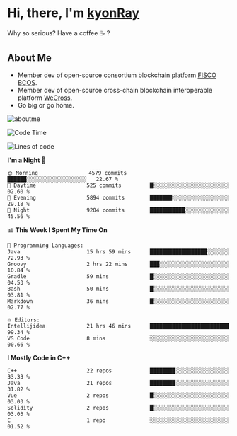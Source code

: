 # Hi, there, I'm [kyonRay](https://kyonRay.github.io)

Why so serious? Have a coffee ☕️ ?

## About Me

- Member dev of open-source consortium blockchain platform [FISCO BCOS](https://github.com/FISCO-BCOS).
- Member dev of open-source cross-chain blockchain interoperable platform [WeCross](https://github.com/WeBankBlockchain/WeCross).
- Go big or go home.

![aboutme](https://github-readme-stats.vercel.app/api?username=kyonRay&count_private=true&show_icons=true)

<!-- ![top-langs](https://github-readme-stats.vercel.app/api/top-langs/?username=kyonRay&layout=compact&hide=shell,html) -->

<!--START_SECTION:waka-->
![Code Time](http://img.shields.io/badge/Code%20Time-320%20hrs%2053%20mins-blue)

![Lines of code](https://img.shields.io/badge/From%20Hello%20World%20I%27ve%20Written-14.3%20million%20lines%20of%20code-blue)

**I'm a Night 🦉** 

```text
🌞 Morning                4579 commits        ██████░░░░░░░░░░░░░░░░░░░   22.67 % 
🌆 Daytime                525 commits         █░░░░░░░░░░░░░░░░░░░░░░░░   02.60 % 
🌃 Evening                5894 commits        ███████░░░░░░░░░░░░░░░░░░   29.18 % 
🌙 Night                  9204 commits        ███████████░░░░░░░░░░░░░░   45.56 % 
```


📊 **This Week I Spent My Time On** 

```text
💬 Programming Languages: 
Java                     15 hrs 59 mins      ██████████████████░░░░░░░   72.93 % 
Groovy                   2 hrs 22 mins       ███░░░░░░░░░░░░░░░░░░░░░░   10.84 % 
Gradle                   59 mins             █░░░░░░░░░░░░░░░░░░░░░░░░   04.53 % 
Bash                     50 mins             █░░░░░░░░░░░░░░░░░░░░░░░░   03.81 % 
Markdown                 36 mins             █░░░░░░░░░░░░░░░░░░░░░░░░   02.77 % 

🔥 Editors: 
Intellijidea             21 hrs 46 mins      █████████████████████████   99.34 % 
VS Code                  8 mins              ░░░░░░░░░░░░░░░░░░░░░░░░░   00.66 % 
```

**I Mostly Code in C++** 

```text
C++                      22 repos            ████████░░░░░░░░░░░░░░░░░   33.33 % 
Java                     21 repos            ████████░░░░░░░░░░░░░░░░░   31.82 % 
Vue                      2 repos             █░░░░░░░░░░░░░░░░░░░░░░░░   03.03 % 
Solidity                 2 repos             █░░░░░░░░░░░░░░░░░░░░░░░░   03.03 % 
C                        1 repo              ░░░░░░░░░░░░░░░░░░░░░░░░░   01.52 % 
```




<!--END_SECTION:waka-->
